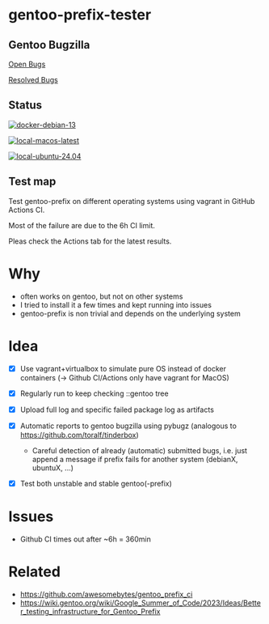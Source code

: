 # gentoo-prefix-tester

## Gentoo Bugzilla

[Open Bugs](https://bugs.gentoo.org/buglist.cgi?component=Prefix%20Support&email1=apn-pucky@gentoo.org&emailreporter1=1&emailtype1=substring&f1=reporter&list_id=6844761&o1=equals&query_format=advanced&resolution=---&short_desc=bootstrap-prefix.sh%20fails&short_desc_type=allwordssubstr&v1=%25user%25)

[Resolved Bugs](https://bugs.gentoo.org/buglist.cgi?bug_status=RESOLVED&component=Prefix%20Support&email1=apn-pucky@gentoo.org&emailcc1=1&emailtype1=substring&f1=reporter&list_id=6844770&o1=equals&query_format=advanced&v1=%25user%25)

## Status

[![docker-debian-13](https://github.com/APN-Pucky/gentoo-prefix-tester/actions/workflows/docker-debian-13.yml/badge.svg)](https://github.com/APN-Pucky/gentoo-prefix-tester/actions/workflows/docker-debian-13.yml)

[![local-macos-latest](https://github.com/APN-Pucky/gentoo-prefix-tester/actions/workflows/local-macos-latest.yml/badge.svg)](https://github.com/APN-Pucky/gentoo-prefix-tester/actions/workflows/local-macos-latest.yml)

[![local-ubuntu-24.04](https://github.com/APN-Pucky/gentoo-prefix-tester/actions/workflows/local-ubuntu-24.04.yml/badge.svg)](https://github.com/APN-Pucky/gentoo-prefix-tester/actions/workflows/local-ubuntu-24.04.yml)



## Test map

Test gentoo-prefix on different operating systems using vagrant in GitHub Actions CI.

Most of the failure are due to the 6h CI limit.

Pleas check the Actions tab for the latest results.


# Why

- often works on gentoo, but not on other systems
- I tried to install it a few times and kept running into issues
- gentoo-prefix is non trivial and depends on the underlying system

# Idea

- [x] Use vagrant+virtualbox to simulate pure OS instead of docker containers (-> Github CI/Actions only have vagrant for MacOS)
- [x] Regularly run to keep checking ::gentoo tree
- [x] Upload full log and specific failed package log as artifacts
- [x] Automatic reports to gentoo bugzilla using pybugz (analogous to https://github.com/toralf/tinderbox)  
  - Careful detection of already (automatic) submitted bugs, i.e. just append a message if prefix fails for another system (debianX, ubuntuX, ...)
- [x] Test both unstable and stable gentoo(-prefix)


# Issues

* Github CI times out after ~6h = 360min

# Related

* https://github.com/awesomebytes/gentoo_prefix_ci
* https://wiki.gentoo.org/wiki/Google_Summer_of_Code/2023/Ideas/Better_testing_infrastructure_for_Gentoo_Prefix
